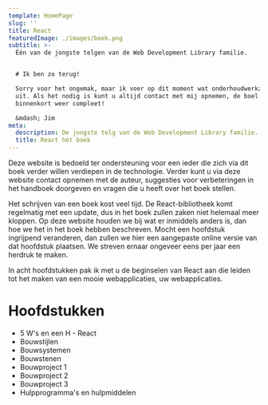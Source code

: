 ```yaml
---
template: HomePage
slug: ''
title: React
featuredImage: ./images/boek.png
subtitle: >-
  Één van de jongste telgen van de Web Development Library familie.


  # Ik ben zo terug!

  Sorry voor het ongemak, maar ik voer op dit moment wat onderhoudwerkzaamheden
  uit. Als het nodig is kunt u altijd contact met mij opnemen, de boel is
  binnenkort weer compleet!  

  &mdash; Jim
meta:
  description: De jongste telg van de Web Development Library familie.
  title: React hét boek
---
```


Deze website is bedoeld ter ondersteuning voor een ieder die zich via dit boek verder willen verdiepen in de technologie. Verder kunt u via deze website contact opnemen met de auteur, suggesties voor verbeteringen in het handboek doorgeven en vragen die u heeft over het boek stellen.

Het schrijven van een boek kost veel tijd. De React-bibliotheek komt regelmatig met een update, dus in het boek zullen zaken niet helemaal meer kloppen. Op deze website houden we bij wat er inmiddels anders is, dan hoe we het in het boek hebben beschreven. Mocht een hoofdstuk ingrijpend veranderen, dan zullen we hier een aangepaste online versie van dat hoofdstuk plaatsen. We streven ernaar ongeveer eens per jaar een herdruk te maken.

In acht hoofdstukken pak ik met u de beginselen van React aan die leiden tot het maken van een mooie webapplicaties, uw webapplicaties.

# Hoofdstukken

- 5 W's en een H - React
- Bouwstijlen
- Bouwsystemen
- Bouwstenen
- Bouwproject 1
- Bouwproject 2
- Bouwproject 3
- Hulpprogramma's en hulpmiddelen
